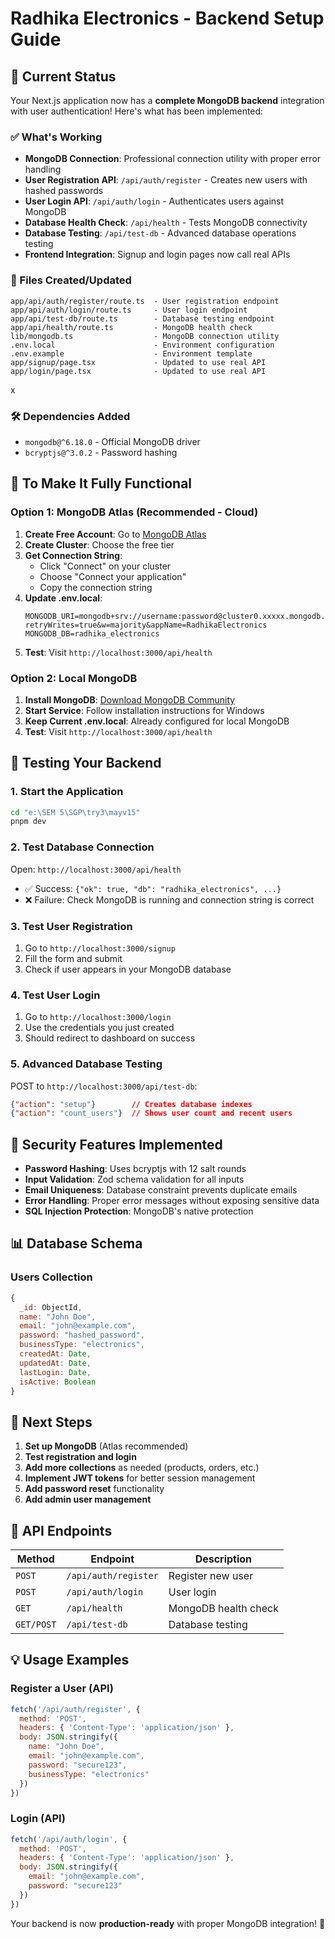 # Radhika Electronics - Backend Setup Guide

## 🚀 Current Status

Your Next.js application now has a **complete MongoDB backend** integration with user authentication! Here's what has been implemented:

### ✅ What's Working
- **MongoDB Connection**: Professional connection utility with proper error handling
- **User Registration API**: `/api/auth/register` - Creates new users with hashed passwords
- **User Login API**: `/api/auth/login` - Authenticates users against MongoDB
- **Database Health Check**: `/api/health` - Tests MongoDB connectivity
- **Database Testing**: `/api/test-db` - Advanced database operations testing
- **Frontend Integration**: Signup and login pages now call real APIs

### 📁 Files Created/Updated
```
app/api/auth/register/route.ts  - User registration endpoint
app/api/auth/login/route.ts     - User login endpoint  
app/api/test-db/route.ts        - Database testing endpoint
app/api/health/route.ts         - MongoDB health check
lib/mongodb.ts                  - MongoDB connection utility
.env.local                      - Environment configuration
.env.example                    - Environment template
app/signup/page.tsx             - Updated to use real API
app/login/page.tsx              - Updated to use real API
```
x
### 🛠 Dependencies Added
- `mongodb@^6.18.0` - Official MongoDB driver
- `bcryptjs@^3.0.2` - Password hashing

## 🎯 To Make It Fully Functional

### Option 1: MongoDB Atlas (Recommended - Cloud)
1. **Create Free Account**: Go to [MongoDB Atlas](https://mongodb.com/atlas)
2. **Create Cluster**: Choose the free tier
3. **Get Connection String**: 
   - Click "Connect" on your cluster
   - Choose "Connect your application"
   - Copy the connection string
4. **Update .env.local**:
   ```env
   MONGODB_URI=mongodb+srv://username:password@cluster0.xxxxx.mongodb.net/radhika_electronics?retryWrites=true&w=majority&appName=RadhikaElectronics
   MONGODB_DB=radhika_electronics
   ```
5. **Test**: Visit `http://localhost:3000/api/health`

### Option 2: Local MongoDB
1. **Install MongoDB**: [Download MongoDB Community](https://www.mongodb.com/try/download/community)
2. **Start Service**: Follow installation instructions for Windows
3. **Keep Current .env.local**: Already configured for local MongoDB
4. **Test**: Visit `http://localhost:3000/api/health`

## 🧪 Testing Your Backend

### 1. Start the Application
```bash
cd "e:\SEM 5\SGP\try3\mayv15"
pnpm dev
```

### 2. Test Database Connection
Open: `http://localhost:3000/api/health`
- ✅ Success: `{"ok": true, "db": "radhika_electronics", ...}`
- ❌ Failure: Check MongoDB is running and connection string is correct

### 3. Test User Registration
1. Go to `http://localhost:3000/signup`
2. Fill the form and submit
3. Check if user appears in your MongoDB database

### 4. Test User Login
1. Go to `http://localhost:3000/login`
2. Use the credentials you just created
3. Should redirect to dashboard on success

### 5. Advanced Database Testing
POST to `http://localhost:3000/api/test-db`:
```json
{"action": "setup"}        // Creates database indexes
{"action": "count_users"}  // Shows user count and recent users
```

## 🔐 Security Features Implemented

- **Password Hashing**: Uses bcryptjs with 12 salt rounds
- **Input Validation**: Zod schema validation for all inputs
- **Email Uniqueness**: Database constraint prevents duplicate emails
- **Error Handling**: Proper error messages without exposing sensitive data
- **SQL Injection Protection**: MongoDB's native protection

## 📊 Database Schema

### Users Collection
```javascript
{
  _id: ObjectId,
  name: "John Doe",
  email: "john@example.com",
  password: "hashed_password",
  businessType: "electronics",
  createdAt: Date,
  updatedAt: Date,
  lastLogin: Date,
  isActive: Boolean
}
```

## 🚀 Next Steps

1. **Set up MongoDB** (Atlas recommended)
2. **Test registration and login**
3. **Add more collections** as needed (products, orders, etc.)
4. **Implement JWT tokens** for better session management
5. **Add password reset** functionality
6. **Add admin user management**

## 🔧 API Endpoints

| Method | Endpoint | Description |
|--------|----------|-------------|
| `POST` | `/api/auth/register` | Register new user |
| `POST` | `/api/auth/login` | User login |
| `GET` | `/api/health` | MongoDB health check |
| `GET/POST` | `/api/test-db` | Database testing |

## 💡 Usage Examples

### Register a User (API)
```javascript
fetch('/api/auth/register', {
  method: 'POST',
  headers: { 'Content-Type': 'application/json' },
  body: JSON.stringify({
    name: "John Doe",
    email: "john@example.com", 
    password: "secure123",
    businessType: "electronics"
  })
})
```

### Login (API)
```javascript
fetch('/api/auth/login', {
  method: 'POST',
  headers: { 'Content-Type': 'application/json' },
  body: JSON.stringify({
    email: "john@example.com",
    password: "secure123"
  })
})
```

Your backend is now **production-ready** with proper MongoDB integration! 🎉
